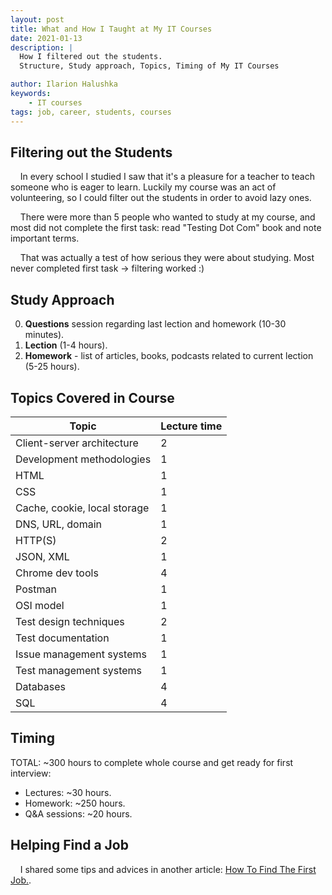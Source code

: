 ```yaml
---
layout: post
title: What and How I Taught at My IT Courses
date: 2021-01-13
description: |
  How I filtered out the students.
  Structure, Study approach, Topics, Timing of My IT Courses

author: Ilarion Halushka
keywords:
    - IT courses
tags: job, career, students, courses
---
```


## Filtering out the Students
&nbsp;&nbsp;&nbsp; In every school I studied I saw that it's a pleasure for a teacher to teach someone who is eager to learn. 
Luckily my course was an act of volunteering, so I could filter out the students in order to avoid lazy ones.

&nbsp;&nbsp;&nbsp; There were more than 5 people who wanted to study at my course,
and most did not complete the first task: 
read "Testing Dot Com" book and note important terms.

&nbsp;&nbsp;&nbsp; That was actually a test of how serious they were about studying. 
Most never completed first task -> filtering worked :)

## Study Approach

0. **Questions** session regarding last lection and homework (10-30 minutes).
1. **Lection** (1-4 hours).
2. **Homework** - list of articles, books, podcasts related to current lection (5-25 hours).

## Topics Covered in Course

Topic | Lecture time
--- | ---
Client-server architecture | 2
Development methodologies | 1
HTML | 1
CSS | 1
Cache, cookie, local storage | 1
DNS, URL, domain | 1
HTTP(S) | 2
JSON, XML | 1
Chrome dev tools | 4
Postman | 1
OSI model | 1
Test design techniques | 2
Test documentation | 1
Issue management systems | 1
Test management systems | 1
Databases | 4
SQL | 4

## Timing

TOTAL: ~300 hours to complete whole course and get ready for first interview:

* Lectures: ~30 hours.
* Homework: ~250 hours.
* Q&A sessions: ~20 hours.

## Helping Find a Job

&nbsp;&nbsp;&nbsp; I shared some tips and advices in another article:
<a target="_blank" href="/How-To-Find-The-First-Job">How To Find The First Job.</a>.









